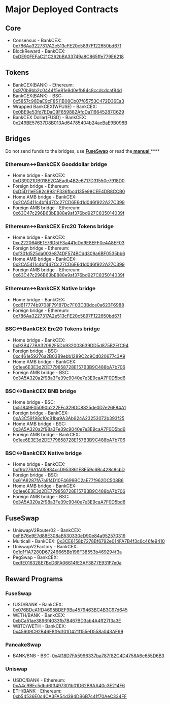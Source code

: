 # Major Deployed Contracts

## Core

* Consensus - BankCEX: [0x786Aa3227317A2e513cFE20c5897F122650bd671](https://scan.bankcoin.io/address/0x786Aa3227317A2e513cFE20c5897F122650bd671) 
* BlockReward - BankCEX: [0xDE90FEFaC21C262bBA33749a8C865ffe779E6218](https://scan.bankcoin.io/address/0xDE90FEFaC21C262bBA33749a8C865ffe779E6218)

## Tokens

* BankCEX\(BANK\) - Ethereum: [0x970b9bb2c0444f5e81e9d0efb84c8ccdcdcaf84d](https://etherscan.io/token/0x970b9bb2c0444f5e81e9d0efb84c8ccdcdcaf84d)
* BankCEX\(BANK\) - BSC: [0x5857c96DaE9cF8511B08Cb07f85753C472D36Ea3](https://bscscan.com/token/0x5857c96dae9cf8511b08cb07f85753c472d36ea3)
* Wrapped BankCEX\(WFUSE\) - BankCEX: [0x0BE9e53fd7EDaC9F859882AfdDa116645287C629](https://scan.bankcoin.io/address/0x0BE9e53fd7EDaC9F859882AfdDa116645287C629)
* BankCEX Dollar\(FUSD\) - BankCEX: [0x249BE57637D8B013Ad64785404b24aeBaE9B098B](https://scan.bankcoin.io/address/0x249BE57637D8B013Ad64785404b24aeBaE9B098B)

## Bridges

Do not send funds to the bridges, use [**FuseSwap**](https://bankswap.com) or read the[ **manual** ](https://app.gitbook.com/@fuse-1/s/fuse-dev-docs/bridges/bridges)\*\*\*\*

### Ethereum&lt;-&gt;BankCEX Gooddollar bridge

* Home bridge - BankCEX: [0xD39021DB018E2CAEadb4B2e6717D31550e7918D0](https://scan.bankcoin.io/address/0xD39021DB018E2CAEadb4B2e6717D31550e7918D0/transactions)
* Foreign bridge - Ethereum: [0xD5D11eE582c8931F336fbcd135e98CEE4DB8CCB0](https://etherscan.io/address/0xD5D11eE582c8931F336fbcd135e98CEE4DB8CCB0)
* Home AMB bridge - BankCEX: [0x2CA5411c4bf447Cc27CD6E6d1d046f922A27C399](https://scan.bankcoin.io/address/0x2CA5411c4bf447Cc27CD6E6d1d046f922A27C399/transactions)
* Foreign AMB bridge - Ethereum: [0x63C47c296B63bE888e9af376bd927C835014039f](https://etherscan.io/address/0x63C47c296B63bE888e9af376bd927C835014039f)

### Ethereum&lt;-&gt;BankCEX Erc20 Tokens bridge

* Home bridge - BankCEX: [0xc2220646E1E76D5fF3a441eDd9E8EFF0e4A8EF03](https://scan.bankcoin.io/address/0xc2220646E1E76D5fF3a441eDd9E8EFF0e4A8EF03)
* Foreign bridge - Ethereum: [0xf301d525da003e874DF574BCdd309a6BF0535bb6](https://etherscan.io/address/0xf301d525da003e874DF574BCdd309a6BF0535bb6)
* Home AMB bridge - BankCEX: [0x2CA5411c4bf447Cc27CD6E6d1d046f922A27C399](https://scan.bankcoin.io/address/0x2CA5411c4bf447Cc27CD6E6d1d046f922A27C399/transactions)
* Foreign AMB bridge - Ethereum: [0x63C47c296B63bE888e9af376bd927C835014039f](https://etherscan.io/address/0x63C47c296B63bE888e9af376bd927C835014039f)

### Ethereum&lt;-&gt;BankCEX Native bridge

* Home bridge - BankCEX: [0xd617774b9708F79187Dc7F03D3Bdce0a623F6988](https://scan.bankcoin.io/address/0xd617774b9708F79187Dc7F03D3Bdce0a623F6988/transactions)
* Foreign bridge - Ethereum: [0x786Aa3227317A2e513cFE20c5897F122650bd671](https://etherscan.io/address/0x786Aa3227317A2e513cFE20c5897F122650bd671)

### BSC&lt;-&gt;BankCEX Erc20 Tokens bridge

* Home bridge - BankCEX: [0x93B477BA32092F5Db932003639DD5d875B2EfC94](https://scan.bankcoin.io/address/0x93B477BA32092F5Db932003639DD5d875B2EfC94/transactions)
* Foreign bridge - BSC: [0xc461e59276a2B03B9ebb1289C2c9Cd020677c3A9](https://bscscan.com/address/0xc461e59276a2B03B9ebb1289C2c9Cd020677c3A9)
* Home AMB bridge - BankCEX: [0x1ee6E3E3d2DE779858728E157B3B9C488bA7b706](https://scan.bankcoin.io/address/0x1ee6E3E3d2DE779858728E157B3B9C488bA7b706/transactions)
* Foreign AMB bridge - BSC: [0x3A5A320a2f98a3Fe39c9040e7e3E9caA7F0D5bd6](https://bscscan.com/address/0x3A5A320a2f98a3Fe39c9040e7e3E9caA7F0D5bd6)

### BSC&lt;-&gt;BankCEX BNB bridge

* Home bridge - BSC: [0x51849F05090b222FFc329DC8825de0D7e26F84A1](https://bscscan.com/address/0x51849F05090b222FFc329DC8825de0D7e26F84A1)
* Foreign bridge - BankCEX: [0xA3C59198c10cB1ba9A3Ab924A23253072b393f25](https://scan.bankcoin.io/address/0xA3C59198c10cB1ba9A3Ab924A23253072b393f25)
* Home AMB bridge - BSC: [0x3A5A320a2f98a3Fe39c9040e7e3E9caA7F0D5bd6](https://bscscan.com/address/0x3A5A320a2f98a3Fe39c9040e7e3E9caA7F0D5bd6)
* Foreign AMB bridge - BankCEX: [0x1ee6E3E3d2DE779858728E157B3B9C488bA7b706](https://scan.bankcoin.io/address/0x1ee6E3E3d2DE779858728E157B3B9C488bA7b706)

### BSC&lt;-&gt;BankCEX Native bridge

* Home bridge - BankCEX: [0xf9b276A1A05934ccD953861E8E59c6Bc428c8cbD](https://scan.bankcoin.io/address/0xf9b276A1A05934ccD953861E8E59c6Bc428c8cbD/transactions)
* Foreign bridge - BSC: [0x61A8287fA7a9f4D10F4699BC2aE77f962DC508B6](https://bscscan.com/address/0x61A8287fA7a9f4D10F4699BC2aE77f962DC508B6)
* Home AMB bridge - BankCEX: [0x1ee6E3E3d2DE779858728E157B3B9C488bA7b706](https://scan.bankcoin.io/address/0x1ee6E3E3d2DE779858728E157B3B9C488bA7b706)
* Foreign AMB bridge - BSC: [0x3A5A320a2f98a3Fe39c9040e7e3E9caA7F0D5bd6](https://bscscan.com/address/0x3A5A320a2f98a3Fe39c9040e7e3E9caA7F0D5bd6)

## FuseSwap

* UniswapV2Router02 - BankCEX: [0xFB76e9E7d88E308aB530330eD90e84a952570319](https://scan.bankcoin.io/address/0xFB76e9E7d88E308aB530330eD90e84a952570319)
* Multicall - BankCEX: [0x3CE6158b7278Bf6792e014FA7B4f3c6c46fe9410](https://scan.bankcoin.io/address/0x3CE6158b7278Bf6792e014FA7B4f3c6c46fe9410)
* UniswapV2Factory - BankCEX: [0x1d1f1A7280D67246665Bb196F38553b469294f3a](https://scan.bankcoin.io/address/0x1d1f1A7280D67246665Bb196F38553b469294f3a)
* PegSwap - BankCEX: [0xdfE016328E7BcD6FA06614fE3AF3877E931F7e0a](https://scan.bankcoin.io/address/0xdfE016328E7BcD6FA06614fE3AF3877E931F7e0a)

## Reward Programs

### FuseSwap

* fUSD/BANK - BankCEX: [0x076BDeA1fD4695BDEF9Ba4579463BC4B3C97d645](https://scan.bankcoin.io/address/0x076BDeA1fD4695BDEF9Ba4579463BC4B3C97d645)
* WETH/BANK - BankCEX: [0xbCa51ae3896f4033fb7B467BD3ab4A4ff27f3a3E](https://scan.bankcoin.io/address/0xbCa51ae3896f4033fb7B467BD3ab4A4ff27f3a3E)
* WBTC/WETH - BankCEX: [0x45609C92B46F8f9d101D421f155eD558a043AF99](https://scan.bankcoin.io/address/0x45609C92B46F8f9d101D421f155eD558a043AF99)

### PancakeSwap

* BANK/BNB - BSC: [0x4f18D7FA5996337ba787f82C4D4758A6e655D6B3](https://bscscan.com/address/0x4f18D7FA5996337ba787f82C4D4758A6e655D6B3)

### Uniswap

* USDC/BANK - Ethereum: [0xA4c9BEc5dbd6f3497301b01D62B9AA40c3E214F6](https://etherscan.io/address/0xA4c9BEc5dbd6f3497301b01D62B9AA40c3E214F6)
* ETH/BANK - Ethereum: [0xb54536E0c4CA3FA54d394DB6B7c41f70AeC334FF](https://etherscan.io/address/0xb54536E0c4CA3FA54d394DB6B7c41f70AeC334FF)





